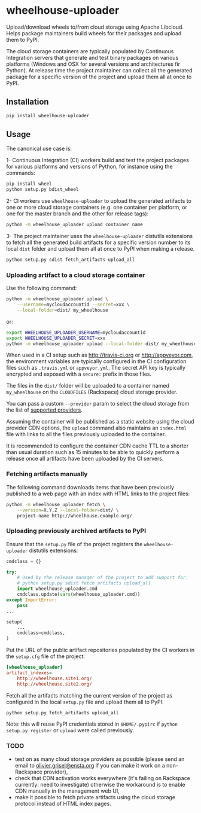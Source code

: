 wheelhouse-uploader
===================

Upload/download wheels to/from cloud storage using Apache Libcloud. Helps
package maintainers build wheels for their packages and upload them to PyPI.

The cloud storage containers are typically populated by Continuous Integration
servers that generate and test binary packages on various platforms (Windows
and OSX for several versions and architectures fir Python). At release time
the project maintainer can collect all the generated package for a specific
version of the project and upload them all at once to PyPI.


## Installation

~~~bash
pip install wheelhouse-uploader
~~~

## Usage

The canonical use case is:

1- Continuous Integration (CI) workers build and test the project packages for
   various platforms and versions of Python, for instance using the commands:
~~~bash
pip install wheel
python setup.py bdist_wheel
~~~
2- CI workers use `wheelhouse-uploader` to upload the generated artifacts
   to one or more cloud storage containers (e.g. one container per platform,
   or one for the master branch and the other for release tags):
~~~bash
python -m wheelhouse_uploader upload container_name
~~~

3- The project maintainer uses the `wheelhouse-uploader` distutils extensions
   to fetch all the generated build artifacts for a specific version number to
   its local `dist` folder and upload them all at once to PyPI when
   making a release.
~~~bash
python setup.py sdist fetch_artifacts upload_all
~~~


### Uploading artifact to a cloud storage container

Use the following command:

~~~bash
python -m wheelhouse_uploader upload \
    --username=mycloudaccountid --secret=xxx \
    --local-folder=dist/ my_wheelhouse
~~~

or:

~~~bash
export WHEELHOUSE_UPLOADER_USERNAME=mycloudaccountid
export WHEELHOUSE_UPLOADER_SECRET=xxx
python -m wheelhouse_uploader upload --local-folder dist/ my_wheelhouse
~~~

When used in a CI setup such as http://travis-ci.org or http://appveyor.com,
the environment variables are typically configured in the CI configuration
files such as `.travis.yml` or `appveyor.yml`. The secret API key is typically
encrypted and exposed with a `secure:` prefix in those files.

The files in the `dist/` folder will be uploaded to a container named
`my_wheelhouse` on the `CLOUDFILES` (Rackspace) cloud storage provider.

You can pass a custom `--provider` param to select the cloud storage from
the list of [supported providers](
https://libcloud.readthedocs.org/en/latest/storage/supported_providers.html).

Assuming the container will be published as a static website using the cloud
provider CDN options, the `upload` command also maintains an `index.html` file
with links to all the files previously uploaded to the container.

It is recommended to configure the container CDN cache TTL to a shorter than
usual duration such as 15 minutes to be able to quickly perform a release once
all artifacts have been uploaded by the CI servers.


### Fetching artifacts manually

The following command downloads items that have been previously published to a
web page with an index with HTML links to the project files:

~~~bash
python -m wheelhouse_uploader fetch \
    --version=X.Y.Z --local-folder=dist/ \
    project-name http://wheelhouse.example.org/
~~~

### Uploading previously archived artifacts to PyPI

Ensure that the `setup.py` file of the project registers the
`wheelhouse-uploader` distutils extensions:

~~~python
cmdclass = {}

try:
    # Used by the release manager of the project to add support for:
    # python setup.py sdist fetch_artifacts upload_all
    import wheelhouse_uploader.cmd
    cmdclass.update(vars(wheelhouse_uploader.cmd))
except ImportError:
    pass
...

setup(
    ...
    cmdclass=cmdclass,
)
~~~

Put the URL of the public artifact repositories populated by the CI workers
in the `setup.cfg` file of the project:

~~~ini
[wheelhouse_uploader]
artifact_indexes=
    http://wheelhouse.site1.org/
    http://wheelhouse.site2.org/
~~~

Fetch all the artifacts matching the current version of the project as
configured in the local `setup.py` file and upload them all to PyPI:

~~~bash
python setup.py fetch_artifacts upload_all
~~~

Note: this will reuse PyPI credentials stored in `$HOME/.pypirc` if
`python setup.py register` or `upload` were called previously.


### TODO

- test on as many cloud storage providers as possible (please send an email to
  olivier.grisel@ensta.org if you can make it work on a non-Rackspace provider),
- check that CDN activation works everywhere (it's failing on Rackspace
  currently: need to investigate) otherwise the workaround is to enable CDN
  manually in the management web UI,
- make it possible to fetch private artifacts using the cloud storage protocol
  instead of HTML index pages.
